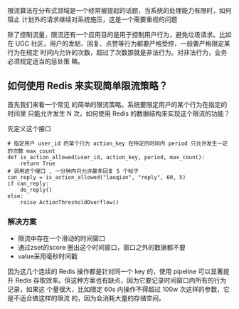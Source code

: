 

限流算法在分布式领域是一个经常被提起的话题，当系统的处理能力有限时，如何阻止 计划外的请求继续对系统施压，这是一个需要重视的问题

除了控制流量，限流还有一个应用目的是用于控制用户行为，避免垃圾请求。比如在 UGC 社区，用户的发帖、回复、点赞等行为都要严格受控，一般要严格限定某行为在规定 时间内允许的次数，超过了次数那就是非法行为。对非法行为，业务必须规定适当的惩处策 略。

## 如何使用 Redis 来实现简单限流策略？

首先我们来看一个常见 的简单的限流策略。系统要限定用户的某个行为在指定的时间里 只能允许发生 N 次，如何使用 Redis 的数据结构来实现这个限流的功能？

先定义这个接口

```
# 指定用户 user_id 的某个行为 action_key 在特定的时间内 period 只允许发生一定的次数 max_count
def is_action_allowed(user_id, action_key, period, max_count):
    return True
# 调用这个接口 , 一分钟内只允许最多回复 5 个帖子
can_reply = is_action_allowed("laoqian", "reply", 60, 5)
if can_reply:
    do_reply()
else:
    raise ActionThresholdOverflow()
```

### 解决方案

- 限流中存在一个滑动的时间窗口
- 通过zset的score 圈出这个时间窗口，窗口之外的数据都不要
- value采用毫秒时间戳

因为这几个连续的 Redis 操作都是针对同一个 key 的，使用 pipeline 可以显著提升 Redis 存取效率。但这种方案也有缺点，因为它要记录时间窗口内所有的行为记录，如果这 个量很大，比如限定 60s 内操作不得超过 100w 次这样的参数，它是不适合做这样的限流 的，因为会消耗大量的存储空间。